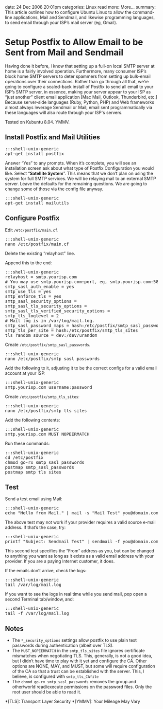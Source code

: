 date: 24 Dec 2008 20:01pm
categories: Linux
read more: More&#8230;
summary: This article outlines how to configure Ubuntu Linux to allow the command-line applications, Mail and Sendmail, and likewise programming languages, to send email through your ISP&#8217;s mail server (eg, Gmail).

# Setup Postfix to Allow Email to be Sent from Mail and Sendmail

Having done it before, I know that setting up a full-on local SMTP server at home is a fairly involved operation.  Furthermore, many consumer ISP&#8217;s block home SMTP servers to deter spammers from setting up bulk-email operations over their connections.  Rather than go through all that, we&#8217;re going to  configure a scaled-back install of Postfix to send all email to your ISP&#8217;s SMTP server, in essence, making your server appear to your ISP as &#8220;just another&#8221; client email application \[Mac Mail, Outlook, Thunderbird, etc.\]  Because server-side languages (Ruby, Python, PHP) and Web frameworks almost always leverage Sendmail or Mail, email sent programmatically via these languages will also route through your ISP's servers.

Tested on Kubuntu 8.04.  YMMV.

## Install Postfix and Mail Utilities

<pre>:::shell-unix-generic
apt-get install postfix
</pre>

Answer &#8220;Yes&#8221; to any prompts.  When it&#8217;s complete, you will see an installation screen ask about what type of Postfix Configuration you would like.  Select &#8220;**Satellite System**&#8221;.  This means that we don&#8217;t plan on using the system for full SMTP services.  We will be relaying mail to an external SMTP server.  Leave the defaults for the remaining questions.  We are going to change some of those via the config file anyway.

<pre>:::shell-unix-generic
apt-get install mailutils
</pre>

## Configure Postfix

Edit `/etc/postfix/main.cf`.

<pre>:::shell-unix-generic
nano /etc/postfix/main.cf
</pre>

Delete the existing &#8220;relayhost&#8221; line.

Append this to the end:

<pre>:::shell-unix-generic
relayhost = smtp.yourisp.com
# You may use smtp.yourisp.com:port, eg, smtp.yourisp.com:587.
smtp_sasl_auth_enable = yes
smtp_use_tls = yes
smtp_enforce_tls = yes
smtp_sasl_security_options =
smtp_sasl_tls_security_options =
smtp_sasl_tls_verified_security_options =
smtp_tls_loglevel = 2
# Mail log is in /var/log/mail.log.
smtp_sasl_password_maps = hash:/etc/postfix/smtp_sasl_passwords
smtp_tls_per_site = hash:/etc/postfix/smtp_tls_sites
tls_random_source = dev:/dev/urandom
</pre>

Create `/etc/postfix/smtp_sasl_passwords`.

<pre>:::shell-unix-generic
nano /etc/postfix/smtp_sasl_passwords
</pre>

Add the following to it, adjusting it to be the correct configs for a valid email account at your ISP:

<pre>:::shell-unix-generic
smtp.yourisp.com username:password
</pre>

Create `/etc/postfix/smtp_tls_sites`:

<pre>:::shell-unix-generic
nano /etc/postfix/smtp_tls_sites
</pre>

Add the following contents:

<pre>:::shell-unix-generic
smtp.yourisp.com MUST_NOPEERMATCH
</pre>

Run these commands:

<pre>:::shell-unix-generic
cd /etc/postfix
chmod go-rx smtp_sasl_passwords
postmap smtp_sasl_passwords
postmap smtp_tls_sites
</pre>

## Test

Send a test email using Mail:

<pre>:::shell-unix-generic
echo "Hello from Mail." | mail -s "Mail Test" you@domain.com
</pre>

The above test may not work if your provider requires a valid source e-mail address.  If that&#8217;s the case, try:

<pre>:::shell-unix-generic
printf "Subject: Sendmail Test" | sendmail -f you@domain.com you@domain.com
</pre>

This second test specifies the &#8220;From&#8221; address as you, but can be changed to anything you want as long as it exists as a valid email address with your provider.  If you are a paying Internet customer, it does.

If the emails don&#8217;t arrive, check the logs:

<pre>:::shell-unix-generic
tail /var/log/mail.log
</pre>

If you want to see the logs in real time while you send mail, pop open a second Terminal tab/window, and:

<pre>:::shell-unix-generic
tail -f /var/log/mail.log
</pre>

## Notes

* The `*_security_options` settings allow postfix to use plain text passwords during authentication (albeit over TLS).
* The `MUST_NOPEERMATCH` in the `smtp_tls_sites` file ignores certificate mismatches when negotiating TLS. This, generally, is not a good idea, but I didn&#8217;t have time to play with it yet and configure the CA. Other options are NONE, MAY, and MUST, but some will require configuration of the CA so that a trust can be established with the server. This, I believe, is configured with `smtp_tls_CAfile`
* The `chmod go-rx smtp_sasl_passwords` removes the group and other/world read/execute permissions on the password files. Only the root user should be able to read it.

*[TLS]: Transport Layer Security
*[YMMV]: Your Mileage May Vary